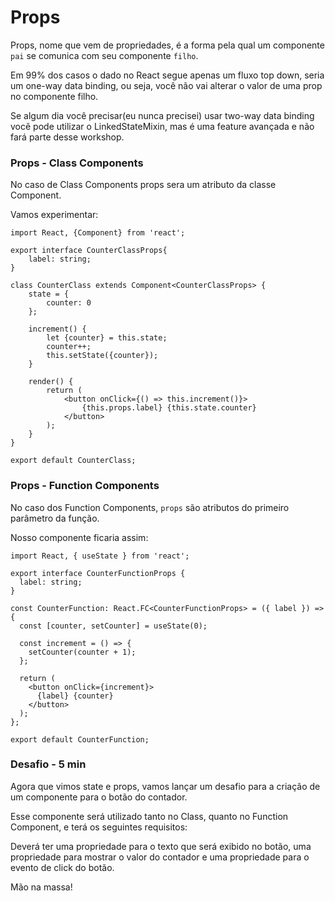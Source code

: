 # Props

Props, nome que vem de propriedades, é a forma pela qual um componente `pai` se comunica com seu componente `filho`.

Em 99% dos casos o dado no React segue apenas um fluxo top down, seria um one-way data binding, ou seja, você não 
vai alterar o valor de uma prop no componente filho.

Se algum dia você precisar(eu nunca precisei) usar two-way data binding você pode utilizar o LinkedStateMixin, mas é 
uma feature avançada e não fará parte desse workshop. 

### Props - Class Components

No caso de Class Components props sera um atributo da classe Component.

Vamos experimentar:

```
import React, {Component} from 'react';

export interface CounterClassProps{
    label: string;
}

class CounterClass extends Component<CounterClassProps> {
    state = {
        counter: 0
    };

    increment() {
        let {counter} = this.state;
        counter++;
        this.setState({counter});
    }

    render() {
        return (
            <button onClick={() => this.increment()}>
                {this.props.label} {this.state.counter}
            </button>
        );
    }
}

export default CounterClass;
```

### Props - Function Components

No caso dos Function Components, `props` são atributos do primeiro parâmetro da função.

Nosso componente ficaria assim:

```
import React, { useState } from 'react';

export interface CounterFunctionProps {
  label: string;
}

const CounterFunction: React.FC<CounterFunctionProps> = ({ label }) => {
  const [counter, setCounter] = useState(0);

  const increment = () => {
    setCounter(counter + 1);
  };

  return (
    <button onClick={increment}>
      {label} {counter}
    </button>
  );
};

export default CounterFunction;
```

### Desafio - 5 min

Agora que vimos state e props, vamos lançar um desafio para a criação de um componente para o botão do contador.

Esse componente será utilizado tanto no Class, quanto no Function Component, e terá os seguintes requisitos:

Deverá ter uma propriedade para o texto que será exibido no botão, uma propriedade para mostrar o valor do contador 
e uma propriedade para o evento de click do botão.

Mão na massa!
